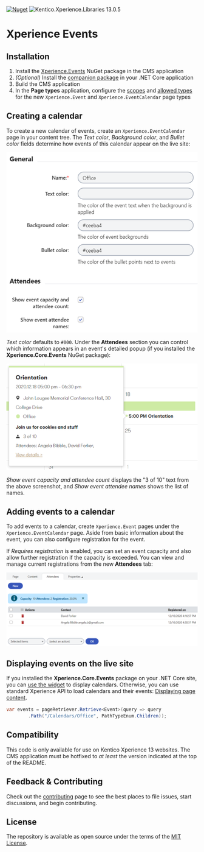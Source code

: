 [![Nuget](https://img.shields.io/nuget/v/Xperience.Events)](https://www.nuget.org/packages/Xperience.Events) ![Kentico.Xperience.Libraries 13.0.5](https://img.shields.io/badge/Kentico.Xperience.Libraries-v13.0.5-orange)

# Xperience Events

## Installation

1. Install the [Xperience.Events](https://www.nuget.org/packages/Xperience.Events) NuGet package in the CMS application
1. _(Optional)_ Install the [companion package](https://github.com/kentico-ericd/xperience-core-events) in your .NET Core application
1. Build the CMS application
1. In the __Page types__ application, configure the [scopes](https://docs.xperience.io/developing-websites/defining-website-content-structure/managing-page-types/limiting-the-pages-users-can-create#Limitingthepagesuserscancreate-Managingpagetypescopes) and [allowed types](https://docs.xperience.io/developing-websites/defining-website-content-structure/managing-page-types/limiting-the-pages-users-can-create#Limitingthepagesuserscancreate-Allowinguserstoplacecertainpagesunderapagetype) for the new `Xperience.Event` and `Xperience.EventCalendar` page types

## Creating a calendar

To create a new calendar of events, create an `Xperience.EventCalendar` page in your content tree. The _Text color_, _Background color_, and _Bullet color_ fields determine how events of this calendar appear on the live site:

![Calendar fields](/img/calendarfields.png)

_Text color_ defaults to `#000`. Under the __Attendees__ section you can control which information appears in an event's detailed popup (if you installed the __Xperience.Core.Events__ NuGet package):

![Detail popup](/img/detailpopup.png)

_Show event capacity and attendee count_ displays the "3 of 10" text from the above screenshot, and _Show event attendee names_ shows the list of names.

## Adding events to a calendar

To add events to a calendar, create `Xperience.Event` pages under the `Xperience.EventCalendar` page. Aside from basic information about the event, you can also configure registration for the event.

If _Requires registration_ is enabled, you can set an event capacity and  also allow further registration if the capacity is exceeded. You can view and manage current registrations from the new __Attendees__ tab:

![Attendee tab](/img/attendeetab.png)

## Displaying events on the live site

If you installed the __Xperience.Core.Events__ package on your .NET Core site, you can [use the widget](https://github.com/kentico-ericd/xperience-core-events#displaying-event-calendars) to display calendars. Otherwise, you can use standard Xperience API to load calendars and their events: [Displaying page content](https://docs.xperience.io/developing-websites/retrieving-content/displaying-page-content).

```cs
var events = pageRetriever.Retrieve<Event>(query => query
        .Path("/Calendars/Office", PathTypeEnum.Children));
```

## Compatibility

This code is only available for use on Kentico Xperience 13 websites. The CMS application must be hotfixed to _at least_ the version indicated at the top of the README.

## Feedback & Contributing

Check out the [contributing](https://github.com/kentico-ericd/xperience-core-events/blob/master/CONTRIBUTING.md) page to see the best places to file issues, start discussions, and begin contributing.

## License

The repository is available as open source under the terms of the [MIT License](https://opensource.org/licenses/MIT).
